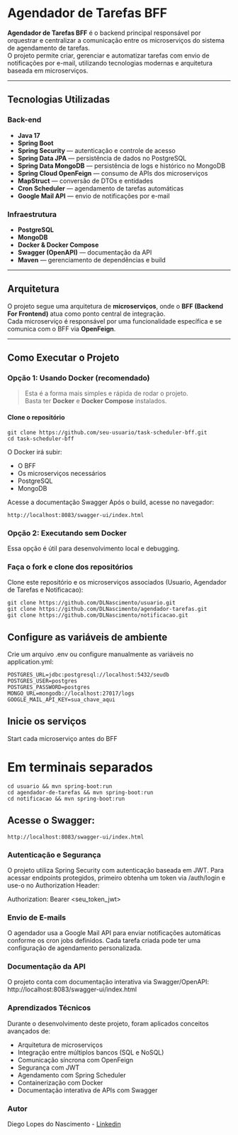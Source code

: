 # Agendador de Tarefas BFF

**Agendador de Tarefas BFF** é o backend principal responsável por orquestrar e centralizar a comunicação entre os microserviços do sistema de agendamento de tarefas.  
O projeto permite criar, gerenciar e automatizar tarefas com envio de notificações por e-mail, utilizando tecnologias modernas e arquitetura baseada em microserviços.

---

## Tecnologias Utilizadas

### **Back-end**
-  **Java 17**
-  **Spring Boot**
-  **Spring Security** — autenticação e controle de acesso
-  **Spring Data JPA** — persistência de dados no PostgreSQL
-  **Spring Data MongoDB** — persistência de logs e histórico no MongoDB
-  **Spring Cloud OpenFeign** — consumo de APIs dos microserviços
-  **MapStruct** — conversão de DTOs e entidades
-  **Cron Scheduler** — agendamento de tarefas automáticas
-  **Google Mail API** — envio de notificações por e-mail

### **Infraestrutura**
-  **PostgreSQL**
-  **MongoDB**
-  **Docker & Docker Compose**
-  **Swagger (OpenAPI)** — documentação da API
-  **Maven** — gerenciamento de dependências e build

---

## Arquitetura

O projeto segue uma arquitetura de **microserviços**, onde o **BFF (Backend For Frontend)** atua como ponto central de integração.  
Cada microserviço é responsável por uma funcionalidade específica e se comunica com o BFF via **OpenFeign**.


---

## Como Executar o Projeto

### Opção 1: Usando Docker (recomendado)

>  Esta é a forma mais simples e rápida de rodar o projeto.  
> Basta ter **Docker** e **Docker Compose** instalados.

#### Clone o repositório
```
git clone https://github.com/seu-usuario/task-scheduler-bff.git
cd task-scheduler-bff
```
O Docker irá subir:
- O BFF
- Os microserviços necessários
- PostgreSQL
- MongoDB
  
Acesse a documentação Swagger
Após o build, acesse no navegador:
```
http://localhost:8083/swagger-ui/index.html
```

### Opção 2: Executando sem Docker

Essa opção é útil para desenvolvimento local e debugging.

### Faça o fork e clone dos repositórios

Clone este repositório e os microserviços associados (Usuario, Agendador de Tarefas e Notificacao):

```
git clone https://github.com/DLNascimento/usuario.git
git clone https://github.com/DLNascimento/agendador-tarefas.git
git clone https://github.com/DLNascimento/notificacao.git
```

## Configure as variáveis de ambiente
Crie um arquivo .env ou configure manualmente as variáveis no application.yml:
```
POSTGRES_URL=jdbc:postgresql://localhost:5432/seudb
POSTGRES_USER=postgres
POSTGRES_PASSWORD=postgres
MONGO_URL=mongodb://localhost:27017/logs
GOOGLE_MAIL_API_KEY=sua_chave_aqui
```

## Inicie os serviços
Start cada microserviço antes do BFF
# Em terminais separados
```
cd usuario && mvn spring-boot:run
cd agendador-de-tarefas && mvn spring-boot:run
cd notificacao && mvn spring-boot:run
```

## Acesse o Swagger:
```
http://localhost:8083/swagger-ui/index.html
```

### Autenticação e Segurança

O projeto utiliza Spring Security com autenticação baseada em JWT.
Para acessar endpoints protegidos, primeiro obtenha um token via /auth/login e use-o no Authorization Header:

Authorization: Bearer <seu_token_jwt>


### Envio de E-mails

O agendador usa a Google Mail API para enviar notificações automáticas conforme os cron jobs definidos.
Cada tarefa criada pode ter uma configuração de agendamento personalizada.


### Documentação da API

O projeto conta com documentação interativa via Swagger/OpenAPI:
 http://localhost:8083/swagger-ui/index.html

### Aprendizados Técnicos

Durante o desenvolvimento deste projeto, foram aplicados conceitos avançados de:
- Arquitetura de microserviços
- Integração entre múltiplos bancos (SQL e NoSQL)
- Comunicação síncrona com OpenFeign
- Segurança com JWT
- Agendamento com Spring Scheduler
- Containerização com Docker
- Documentação interativa de APIs com Swagger

### Autor
Diego Lopes do Nascimento - [Linkedin](https://www.linkedin.com/in/diego-nascimento-b33311221)
